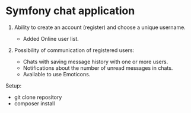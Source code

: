 # Symfony chat application


1. Ability to create an account (register) and choose a unique username.
   - Added Online user list.
    
2. Possibility of communication of registered users:
   - Chats with saving message history with one or more users.
   - Notifications about the number of unread messages in chats.
   - Available to use Emoticons.


Setup:
  - git clone repository
  - composer install
